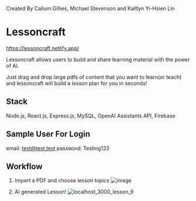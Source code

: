 Created By Callum Gillies, Michael Stevenson and Kaitlyn Yi-Hsien Lin

# Lessoncraft

https://lessoncraft.netlify.app/

Lessoncraft allows users to build and share learning material with the power of AI.

Just drag and drop large pdfs of content that you want to learn(or teach) and lessoncraft will build a lesson plan for you in seconds!

## Stack
Node.js, React.js, Express.js, MySQL, OpenAI Assistants API, Firebase

## Sample User For Login
email: test@test.test
password: Testing123

## Workflow

1. Import a PDF and choose lesson topics
![image](https://github.com/503stevenson/lessoncraft.ai/assets/84197552/0b415e55-0868-486c-bfd2-9289f8805ffa)

2. AI generated Lesson!
![localhost_3000_lesson_9](https://github.com/503stevenson/lessoncraft.ai/assets/84197552/6a452520-8cc3-4f01-871e-4a65231534c2)
